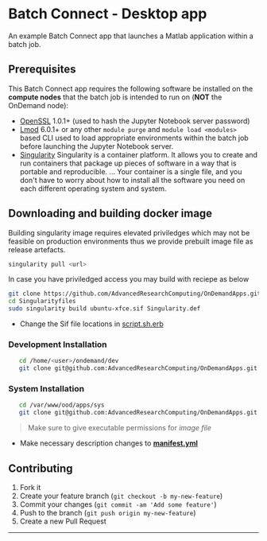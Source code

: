 
# Batch Connect - Desktop app 

An example Batch Connect app that launches a Matlab application within a
batch job.

## Prerequisites

This Batch Connect app requires the following software be installed on the
**compute nodes** that the batch job is intended to run on (**NOT** the
OnDemand node):

- [OpenSSL](https://www.openssl.org/) 1.0.1+ (used to hash the Jupyter Notebook
  server password)
- [Lmod](https://www.tacc.utexas.edu/research-development/tacc-projects/lmod)
  6.0.1+ or any other `module purge` and `module load <modules>` based CLI
  used to load appropriate environments within the batch job before launching
  the Jupyter Notebook server.
- [Singularity](https://sylabs.io/guides/3.0/user-guide/installation.html) Singularity is a container platform. It allows you to create and run containers that package up pieces of software in a way that is portable and reproducible. ... Your container is a single file, and you don't have to worry about how to install all the software you need on each different operating system and system.

## Downloading and building docker image

Building singularity image requires elevated priviledges which may not be feasible on production environments thus we provide prebuilt image file as release artefacts.

``` sh 
singularity pull <url>

```

In case you have priviledged access you may build with reciepe as below 

``` sh 
git clone https://github.com/AdvancedResearchComputing/OnDemandApps.git
cd Singularityfiles
sudo singularity build ubuntu-xfce.sif Singularity.def

```

- Change the Sif file locations in [script.sh.erb](https://github.com/AdvancedResearchComputing/OnDemandApps/blob/4780885fd1b22b98cc55ff5cc9728e636429bc1d/bc_vt_desktop/template/before.sh.erb#L28)


### Development Installation

```bash
   cd /home/<user>/ondemand/dev
   git clone git@github.com:AdvancedResearchComputing/OnDemandApps.git
```

### System Installation
```bash
   cd /var/www/ood/apps/sys
   git clone git@github.com:AdvancedResearchComputing/OnDemandApps.git
```
> Make sure to give executable permissions for *image file*


- Make necessary description changes to **[manifest.yml](./manifest.yml)**
## Contributing

1. Fork it 
2. Create your feature branch (`git checkout -b my-new-feature`)
3. Commit your changes (`git commit -am 'Add some feature'`)
4. Push to the branch (`git push origin my-new-feature`)
5. Create a new Pull Request

---

